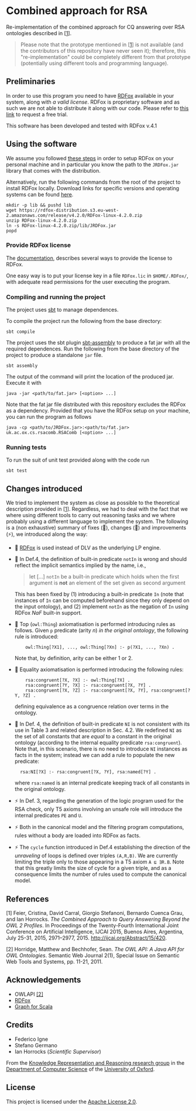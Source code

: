 # Combined approach for RSA

Re-implementation of the combined approach for CQ answering over RSA ontologies described in [[1](#references)].

> Please note that the prototype mentioned in [[1](#references)] is not available (and the contributors of this repository have never seen it);
> therefore, this "re-implementation" could be completely different from that prototype (potentially using different tools and programming language).

## Preliminaries

In order to use this program you need to have [RDFox](https://www.oxfordsemantic.tech/product) available in your system, along with *a valid license*.
RDFox is proprietary software and as such we are not able to distribute it along with our code.
Please refer to [this link](https://www.oxfordsemantic.tech/tryrdfoxforfree) to request a free trial.

This software has been developed and tested with RDFox v.4.1

## Using the software

We assume you followed [these steps](https://docs.oxfordsemantic.tech/getting-started.html#getting-started) in order to setup RDFox on your personal machine and in particular you know the path to the `JRDFox.jar` library that comes with the distribution.

Alternatively, run the following commands from the root of the project to install RDFox locally.
Download links for specific versions and operating systems can be found [here](https://www.oxfordsemantic.tech/downloads).

```{.bash}
mkdir -p lib && pushd lib
wget https://rdfox-distribution.s3.eu-west-2.amazonaws.com/release/v4.2.0/RDFox-linux-4.2.0.zip
unzip RDFox-linux-4.2.0.zip
ln -s RDFox-linux-4.2.0.zip/lib/JRDFox.jar
popd
```

### Provide RDFox license

The [documentation](https://docs.oxfordsemantic.tech/features-and-requirements.html#license-key), describes several ways to provide the license to RDFox.

One easy way is to put your license key in a file `RDFox.lic` in `$HOME/.RDFox/`, with adequate read permissions for the user executing the program.

### Compiling and running the project

The project uses [sbt](https://www.scala-sbt.org/) to manage dependences.

To compile the project run the following from the base directory:
```
sbt compile
```

The project uses the sbt plugin [sbt-assembly](https://github.com/sbt/sbt-assembly) to produce a fat jar with all the required dependences.
Run the following from the base directory of the project to produce a standalone `jar` file.
```
sbt assembly
```

The output of the command will print the location of the produced jar. Execute it with
```
java -jar <path/to/fat.jar> [<option> ...]
```

Note that the fat jar file distributed with this repository excludes the RDFox as a dependency. Provided that you have the RDFox setup on your machine, you can run the program as follows
```
java -cp <path/to/JRDFox.jar>:<path/to/fat.jar> uk.ac.ox.cs.rsacomb.RSAComb [<option> ...]
```

### Running tests

To run the suit of unit test provided along with the code run
```
sbt test
```

## Changes introduced

We tried to implement the system as close as possible to the theoretical description provided in [[1](#references)].
Regardless, we had to deal with the fact that we where using different tools to carry out reasoning tasks and we where probably using a different language to implement the system.
The following is a (non exhaustive) summary of fixes (🔧), changes (🔄) and improvements (⚡), we introduced along the way:

+ 🔄 [RDFox](https://www.oxfordsemantic.tech/product) is used instead of DLV as the underlying LP engine.

+ 🔧 In Def.4, the definition of built-in predicate `notIn` is wrong and should reflect the implicit semantics implied by the name, i.e.,

    > let [...] `notIn` be a built-in predicate which holds when the first argument is **not** an element of the set given as second argument

    This has been fixed by (1) introducing a built-in predicate `In` (note that instances of `In` can be computed beforehand since they only depend on the input ontology), and (2) implement `notIn` as the negation of `In` using RDFox *NaF* built-in support.

+ 🔄 Top (`owl:Thing`) axiomatisation is performed introducing rules as follows.
    Given `p` predicate (arity *n*) *in the original ontology*, the following rule is introduced:
    ```
        owl:Thing[?X1], ..., owl:Thing[?Xn] :- p(?X1, ..., ?Xn) .
    ```
    Note that, by definition, arity can be either 1 or 2.

+ 🔄 Equality axiomatisation is performed introducing the following rules:
    ```
        rsa:congruent[?X, ?X] :- owl:Thing[?X] .
        rsa:congruent[?Y, ?X] :- rsa:congruent[?X, ?Y] .
        rsa:congruent[?X, ?Z] :- rsa:congruent[?X, ?Y], rsa:congruent[?Y, ?Z] .
    ```
    defining equivalence as a congruence relation over terms in the ontology.

+ 🔧 In Def. 4, the definition of built-in predicate `NI` is not consistent with its use in Table 3 and related description in Sec. 4.2.
  We redefined `NI` as the set of all constants that are *equal* to a constant in the original ontology (according to the internal equality predicate `rsa:congruent`).
  Note that, in this scenario, there is no need to introduce `NI` instances as facts in the system;
  instead we can add a rule to populate the new predicate:
  ```
    rsa:NI[?X] :- rsa:congruent[?X, ?Y], rsa:named[?Y] .
  ```
  where `rsa:named` is an internal predicate keeping track of all constants in the original ontology.

+ ⚡ In Def. 3, regarding the generation of the logic program used for the RSA check, only T5 axioms involving an unsafe role will introduce the internal predicates `PE` and `U`.

+ ⚡ Both in the canonical model and the filtering program computations, rules without a body are loaded into RDFox as facts.

+ ⚡ The `cycle` function introduced in Def.4 establishing the direction of the *unraveling* of loops is defined over triples `(A,R,B)`. We are currently limiting the triple only to those appearing in a T5 axiom `A ⊑ ∃R.B`. Note that this greatly limits the size of cycle for a given triple, and as a consequence limits the number of rules used to compute the canonical model.


## References

[1] Feier, Cristina, David Carral, Giorgio Stefanoni, Bernardo Cuenca Grau, and Ian Horrocks.
    *The Combined Approach to Query Answering Beyond the OWL 2 Profiles*.
    In Proceedings of the Twenty-Fourth International Joint Conference on Artificial Intelligence, IJCAI 2015, Buenos Aires, Argentina, July 25-31, 2015, 2971–2977, 2015.
    http://ijcai.org/Abstract/15/420.

[2] Horridge, Matthew and Bechhofer, Sean.
    *The OWL API: A Java API for OWL Ontologies*.
    Semantic Web Journal 2(1), Special Issue on Semantic Web Tools and Systems, pp. 11-21, 2011.

## Acknowledgements

- OWLAPI [[2]](#references)
- [RDFox](https://www.oxfordsemantic.tech/product)
- [Graph for Scala](https://github.com/scala-graph/scala-graph)

## Credits

- Federico Igne
- Stefano Germano
- Ian Horrocks (*Scientific Supervisor*)

From the [Knowledge Representation and Reasoning research group](https://www.cs.ox.ac.uk/isg/krr/) in the [Department of Computer Science](https://www.cs.ox.ac.uk/) of the [University of Oxford](https://www.ox.ac.uk/).

## License

This project is licensed under the [Apache License 2.0](LICENSE).
